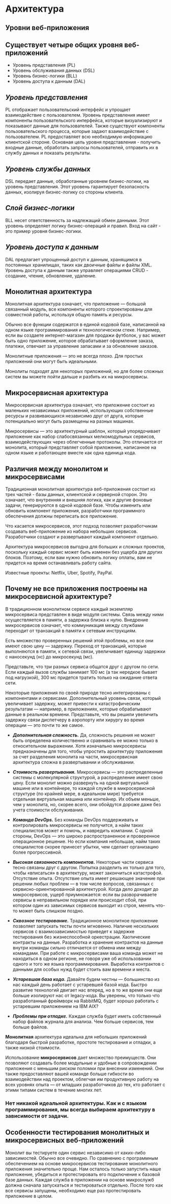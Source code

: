 # **Архитектура**

## **Уровни веб-приложения**

## Существует четыре общих уровня веб-приложений

- Уровень представления (PL)
- Уровень обслуживания данных (DSL)
- Уровень бизнес-логики (BLL)
- Уровень доступа к данным (DAL)

## ***Уровень представления***

PL отображает пользовательский интерфейс и упрощает взаимодействие с пользователем. Уровень представления имеет компоненты пользовательского интерфейса, которые визуализируют и показывают данные для пользователей. Также существуют компоненты пользовательского процесса, которые задают взаимодействие с пользователем. PL предоставляет всю необходимую информацию клиентской стороне. Основная цель уровня представления - получить входные данные, обработать запросы пользователей, отправить их в службу данных и показать результаты.

## ***Уровень службы данных***

DSL передает данные, обработанные уровнем бизнес-логики, на уровень представления. Этот уровень гарантирует безопасность данных, изолируя бизнес-логику со стороны клиента.

## ***Слой бизнес-логики***

BLL несет ответственность за надлежащий обмен данными. Этот уровень определяет логику бизнес-операций и правил. Вход на сайт - это пример уровня бизнес-логики.

## ***Уровень доступа к данным***

DAL предлагает упрощенный доступ к данным, хранящимся в постоянных хранилищах, таких как двоичные файлы и файлы XML. Уровень доступа к данным также управляет операциями CRUD - создание, чтение, обновление, удаление.

## **Монолитная архитектура**

Монолитная архитектура означает, что приложение — большой связанный модуль, все компоненты которого спроектированы для совместной работы, используя общую память и ресурсы.

Обычно все функции содержатся в единой кодовой базе, написанной на одном языке программирования и технологическом стеке. Например, если вы создаете интернет-магазин для продажи футболок, у вас может быть одно приложение, которое обрабатывает оформление заказа, платежи, отвечает за управление запасами и за обновление заказов.

Монолитные приложения — это не всегда плохо. Для простых приложений они могут быть идеальными.

Монолиты подходят для некоторых приложений, но для более сложных систем вы можете пойти дальше и разбить их на микросервисы.

## **Микросервисная архитектура**

Микросервисная архитектура означает, что приложение состоит из маленьких независимых приложений, использующих собственные ресурсы и развивающихся независимо друг от друга, которые потенциально могут быть размещены на разных машинах.

Микросервисы — это архитектурный шаблон, который упорядочивает приложение как набор слабосвязанных мелкомодульных сервисов, взаимодействующих через облегченные протоколы. Это отличается от монолита, который представляет собой приложение, написанное на одном языке и работающее вместе как одна единица кода.

## **Различия между монолитом и микросервисами**

Традиционная монолитная архитектура веб-приложения состоит из трех частей - базы данных, клиентской и серверной сторон. Это означает, что внутренняя и внешняя логика, как и другие фоновые задачи, генерируются в одной кодовой базе. Чтобы изменить или обновить компонент приложения, разработчики программного обеспечения должны переписать все приложение.

Что касается микросервисов, этот подход позволяет разработчикам создавать веб-приложение из набора небольших сервисов. Разработчики создают и развертывают каждый компонент отдельно.

Архитектура микросервисов выгодна для больших и сложных проектов, поскольку каждый сервис может быть изменен без ущерба для других блоков. Поэтому, если вам нужно обновить логику оплаты, вам не придется на время останавливать работу сайта.

Известные проекты: Netflix, Uber, Spotify, PayPal.

## **Почему не все приложения построены на микросервисной архитектуре?**

В традиционном монолитном сервисе каждый экземпляр микросервиса представлен в виде модуля системы. Связь между ними осуществляется в памяти, а задержка близка к нулю. Внедрение микросервисов означает, что коммуникация между службами переходит от транзакций в памяти к сетевым инструкциям.

Есть множество проверенных решений этой проблемы, но все они имеют свою цену — задержку. Переход от транзакций, которые выполняются в памяти, к сетевой связи, увеличивает единицу задержки с наносекунд (нс) до микросекунд (мс).

Представьте, что три разных сервиса общатся друг с другом по сети. Если каждый вызов службы занимает 100 мс (а так нередкое бывает под нагрузкой), 300 мс придется тратить только на ожидание ответа сети.

Некоторые приложения по своей природе тесно интегрированы с компонентами и сервисами. Дополнительный уровень связи, который увеличивает задержку, может привести к катастрофическим результатам — например, в приложениях, которые обрабатывают данные в реальном времени. Представьте, что вы решили увеличить задержку связи диспетчеру в аэропорту или хирургу во время операции — это почти то же самое.

- ***Дополнительная сложность.*** Да, сложность решения не может быть определена количественно и сравнивать ее можно только в относительном выражении. Хотя изначально микросервисы предназначены для того, чтобы упростить архитектуру приложения за счет разделения монолита на части, микросервисная архитектура сложна в развертывании и обслуживании.

- ***Стоимость развертывания.*** Микросервисы — это распределенные системы с молекулярной структурой, а распределение имеет свою цену. Если монолит можно развернуть на одной виртуальной машине или в контейнере, то каждой службе в микросервисной структуре (по крайней мере, в идеальном мире) требуется отдельная виртуальная машина или контейнер. Их объем меньше, чем у монолита, но, скорее всего, они обойдутся дороже даже без учета стоимости обслуживания.

- ***Команда DevOps.*** Без команды DevOps поддерживать и контролировать микросервисы не получится, а найм таких специалистов может и помочь, и навредить компании. С одной стороны, DevOps — это широко распространенное и проверенное операционное решение. Но если компания небольшая, найм таких специалистов скорее принесет убытки, чем сделает организацию более прогрессивной.

- ***Высокая связанность компонентов.*** Некоторые части сервиса тесно связаны друг с другом. Попытка разделить их только для того, чтобы «вписаться» в архитектуру, может закончиться катастрофой. Отсутствие опыта. Отсутствие опыта имеет решающее значение при решении любых проблем — в том числе вопросов, связанных с сервисно-ориентированной архитектурой. Когда дело доходит до микросервисов, ущерб приумножается: если вы разворачиваете сервисы в неправильном порядке или происходит сбой, при котором один из зависимых сервисов выходит из строя, менять что-то может быть слишком поздно.

- ***Сквозное тестирование.*** Традиционное монолитное приложение позволяет запускать тесты почти мгновенно. Наличие нескольких сервисов с взаимозависимостью приведет к задержке тестирования без жизнеспособной оркестрации. Хаотические контракты на данные. Разработка и хранение контрактов на данные внутри команды сильно отличается от обмена ими между командами. При работе с микросервисами ваша команда может не находиться в одном регионе, не говоря уже об использовании одного и того же языка программирования. Выработка контрактов с данными для особых нужд будет стоить вам времени и места.

- ***Устаревшая база кода.*** Давайте будем честны — большинство из нас каждый день работает с устаревшей базой кода. Быстро развитие технологий двигает нас вперед, но в то же время они еще больше изолируют нас от legacy-кода. Вы уверены, что только что разработанный фреймворк на RabbitMQ, будет хорошо работать с устаревшим приложением на IBM AIX?

- ***Проблемы при отладке.*** Каждая служба будет иметь собственный набор файлов журнала для анализа. Чем больше сервисов, тем больше файлов.

**Монолитная** архитектура идеальна для небольших приложений благодаря быстрой разработке, простоте тестирования и отладки, а также низкой стоимости.

Использование **микросервисов** дает множество преимуществ. Они позволяют создавать более модульные и удобные в сопровождении приложения с меньшим риском поломки при внесении изменений. Они также предоставляют вашей команде больше гибкости во взаимодействии над проектом, облегчая им продуктивную работу на всех уровнях опыта — от младших разработчиков до тех, кто работает с этими типами систем в течение многих лет.

### **Нет никакой идеальной архитектуры. Как и c языком программирования, мы всегда выбираем архитектуру в зависимости от задачи.**

## **Особенности тестирования монолитных и микросервисных веб-приложений**

Монолит вы тестируете один сервис независимо от каких-либо зависимостей. Обычно все очевидно.
По сравнению с программным обеспечением на основе микросервисов тестирование монолитного приложения значительно проще. Нам осталось только запустить наше приложение, убедиться и протестировать его подключение к базовой базе данных. Каждая служба в приложении на основе микрослужб должна сначала запускаться и тестироваться отдельно. После того как все сервисы запущены, необходимо еще раз протестировать приложение в целом.
